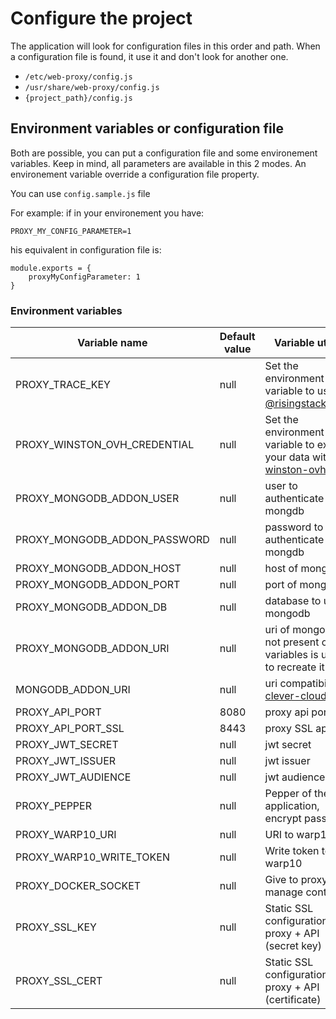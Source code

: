 # Configure the project

The application will look for configuration files in this order and path.
When a configuration file is found, it use it and don't look for another one.

- `/etc/web-proxy/config.js`
- `/usr/share/web-proxy/config.js`
- `{project_path}/config.js`

## Environment variables or configuration file

Both are possible, you can put a configuration file and some environement variables.
Keep in mind, all parameters are available in this 2 modes.
An environement variable override a configuration file property.

You can use `config.sample.js` file

For example: 
if in your environement you have: 
```
PROXY_MY_CONFIG_PARAMETER=1
```
his equivalent in configuration file is:
```
module.exports = {
    proxyMyConfigParameter: 1
}
```

### Environment variables

|Variable name|Default value|Variable utility|required|
|-------------|----------------|-------------|--------|
|PROXY_TRACE_KEY|null|Set the environment variable to use [@risingstack/trace](https://npmjs.com/package/@risingstack/trace)|:x:|
|PROXY_WINSTON_OVH_CREDENTIAL|null|Set the environment variable to export your data with [winston-ovh](https://npmjs.com/package/winston-ovh)|:x:|
|PROXY_MONGODB_ADDON_USER|null|user to authenticate to mongdb|:x:|
|PROXY_MONGODB_ADDON_PASSWORD|null|password to authenticate to mongdb|:x:|
|PROXY_MONGODB_ADDON_HOST|null|host of mongodb|:x:|
|PROXY_MONGODB_ADDON_PORT|null|port of mongodb|:x:|
|PROXY_MONGODB_ADDON_DB|null|database to use in mongodb|:x:|
|PROXY_MONGODB_ADDON_URI|null|uri of mongodb if not present other variables is used to recreate it|:x:|
|MONGODB_ADDON_URI|null|uri compatibility to [clever-cloud](https://clever-cloud.io)|:x:|
|PROXY_API_PORT|8080|proxy api port|:x:|
|PROXY_API_PORT_SSL|8443|proxy SSL api port|:x:|
|PROXY_JWT_SECRET|null|jwt secret| :white_check_mark: |
|PROXY_JWT_ISSUER|null|jwt issuer|:x:|
|PROXY_JWT_AUDIENCE|null|jwt audience|:x:|
|PROXY_PEPPER|null|Pepper of the application, encrypt password|:x:|
|PROXY_WARP10_URI|null|URI to warp10|:x:|
|PROXY_WARP10_WRITE_TOKEN|null|Write token to warp10|:x:|
|PROXY_DOCKER_SOCKET|null|Give to proxy to manage container|:x:|
|PROXY_SSL_KEY|null|Static SSL configuration for proxy + API (secret key)|:x:|
|PROXY_SSL_CERT|null|Static SSL configuration for proxy + API (certificate)|:x:|
